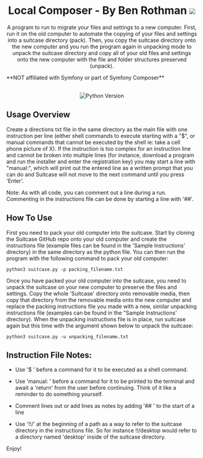 <h1 align="center">Local Composer - By Ben Rothman
	<img src="https://img.shields.io/static/v1?ConciergeWPVersion=&message=v1.0.0&label=&color=999&style=flat-square">
</h1>

<p align="center">A program to run to migrate your files and settings to a new computer. First, run it on the old computer to automate the copying of your files and settings into a suitcase directory (pack). Then, you copy the suitcase directory onto the new computer and you run the program again in unpacking mode to unpack the suitcase directory and copy all of your old files and settings onto the new computer with the file and folder structures preserved (unpack).</p>
**NOT affiliated with Symfony or part of Symfony Composer**
<p align="center">
	<br />
	<img src="https://img.shields.io/badge/python-v3.7-blue" alt="Python Version">
</p>


## Usage Overview
Create a directions txt file in the same directory as the main file with one instruction per line (either shell commands to execute starting with a "$", or manual commands that cannot be executed by the shell ie: take a cell phone picture of X).  If the instruction is too complex for an instruction line and cannot be broken into multiple lines (for instance, download a program and run the installer and enter the registration key) you may start a line with "manual:", which will print out the entered line as a written prompt that you can do and Suitcase will not move to the next command until you press 'Enter'.

Note: As with all code, you can comment out a line during a run.  Commenting in the instructions file can be done by starting a line with '##'.

## How To Use
First you need to pack your old computer into the suitcase.  Start by cloning the Suitcase GitHub repo onto your old computer and create the instructions file (example files can be found in the 'Sample Instructions' directory) in the same directory as the python file. You can then run the program with the following command to pack your old computer:

`python3 suitcase.py -p packing_filename.txt`

Once you have packed your old computer into the suitcase, you need to unpack the suitcase on your new computer to preserve the files and settings.  Copy the whole 'Suitcase' directory onto removable media, then copy that directory from the removable media onto the new computer and replace the packing instructions file you made with a new, similar unpacking instructions file (examples can be found in the "Sample Instructions' directory).  When the unpacking instructions file is in place, run suitcase again but this time with the argument shown below to unpack the suitcase:

`python3 suitcase.py -u unpacking_filename.txt`

## Instruction File Notes:
- Use '$ ' before a command for it to be executed as a shell command.

- Use 'manual: ' before a command for it to be printed to the terminal and await a 'return' from the user before continuing.  Think of it like a reminder to do something yourself.

- Comment lines out or add lines as notes by adding '## ' to the start of a line

- Use '!!/' at the beginning of a path as a way to refer to the suitcase directory in the instructions file.  So for instance !!/desktop would refer to a directory named 'desktop' inside of the suitcase directory.

Enjoy!
